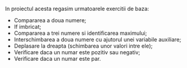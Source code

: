 In proiectul acesta regasim urmatoarele exercitii de baza:
- Compararea a doua numere;
- If imbricat;
- Compararea a trei numere si identificarea maximului;
- Interschimbarea a doua numere cu ajutorul unei variabile auxiliare;
- Deplasare la dreapta (schimbarea unor valori intre ele);
- Verificare daca un numar este pozitiv sau negativ;
- Verificare daca un numar este par.
